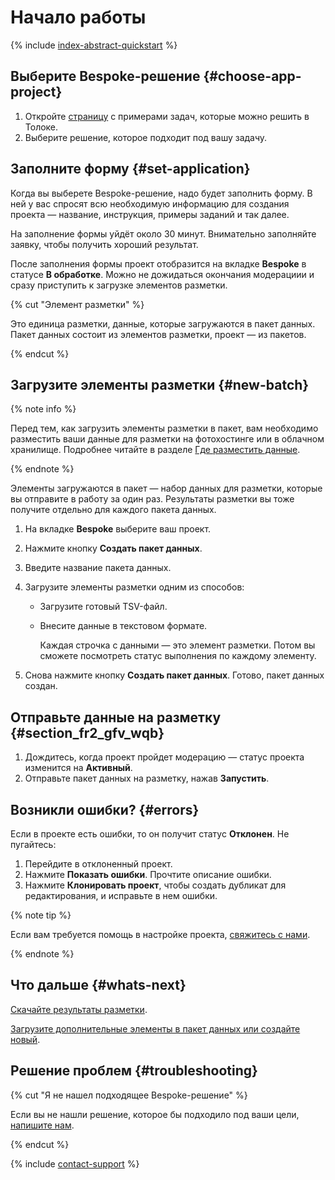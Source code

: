 # Начало работы

{% include [index-abstract-quickstart](../_includes/abstract-quickstart.md) %}

## Выберите Bespoke-решение {#choose-app-project}

1. Откройте [страницу](https://platform.toloka.ai/ru/requester/templates) с примерами задач, которые можно решить в Толоке.
1. Выберите решение, которое подходит под вашу задачу.

## Заполните форму {#set-application}

Когда вы выберете Bespoke-решение, надо будет заполнить форму. В ней у вас спросят всю необходимую информацию для создания проекта — название, инструкция, примеры заданий и так далее.

На заполнение формы уйдёт около 30 минут. Внимательно заполняйте заявку, чтобы получить хороший результат.

После заполнения формы проект отобразится на вкладке **Bespoke** в статусе **В обработке**. Можно не дожидаться окончания модерациии и сразу приступить к загрузке элементов разметки.

{% cut "Элемент разметки" %}

Это единица разметки, данные, которые загружаются в пакет данных. Пакет данных состоит из элементов разметки, проект — из пакетов.

{% endcut %}

## Загрузите элементы разметки {#new-batch}

{% note info %}

Перед тем, как загрузить элементы разметки в пакет, вам необходимо разместить ваши данные для разметки на фотохостинге или в облачном хранилище. Подробнее читайте в разделе [Где разместить данные](../../guide/concepts/cloud-storage.md).

{% endnote %}

Элементы загружаются в пакет — набор данных для разметки, которые вы отправите в работу за один раз. Результаты разметки вы тоже получите отдельно для каждого пакета данных.

1. На вкладке **Bespoke** выберите ваш проект.
1. Нажмите кнопку **Создать пакет данных**.
1. Введите название пакета данных.
1. Загрузите элементы разметки одним из способов:

    - Загрузите готовый TSV-файл.

    - Внесите данные в текстовом формате.

      Каждая строчка с данными — это элемент разметки. Потом вы сможете посмотреть статус выполнения по каждому элементу.

1. Снова нажмите кнопку **Создать пакет данных**. Готово, пакет данных создан.

## Отправьте данные на разметку {#section_fr2_gfv_wqb}

1. Дождитесь, когда проект пройдет модерацию — статус проекта изменится на **Активный**.
1. Отправьте пакет данных на разметку, нажав **Запустить**.

## Возникли ошибки? {#errors}

Если в проекте есть ошибки, то он получит статус **Отклонен**. Не пугайтесь:

1. Перейдите в отклоненный проект.
1. Нажмите **Показать ошибки**. Прочтите описание ошибки.
1. Нажмите **Клонировать проект**, чтобы создать дубликат для редактирования, и исправьте в нем ошибки.

{% note tip %}

Если вам требуется помощь в настройке проекта, [свяжитесь с нами](support.md).

{% endnote %}

## Что дальше {#whats-next}

[Скачайте результаты разметки](download-results.md).

[Загрузите дополнительные элементы в пакет данных или создайте новый](add-task.md#edit).

## Решение проблем {#troubleshooting}

{% cut "Я не нашел подходящее Bespoke-решение" %}

Если вы не нашли решение, которое бы подходило под ваши цели, [напишите нам](support.md).

{% endcut %}

{% include [contact-support](../_includes/contact-support.md) %}